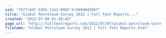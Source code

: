 ```yaml
---
uid: "f677c6d7-53b5-11e2-89df-5c969d8d366f"
title: "Global Petroleum Survey 2012 | Full Text Reports..."
created: "2012-07-08 01:28:42"
page_url: "http://fulltextreports.com/2012/07/07/global-petroleum-survey-2012/"
filename: "Global Petroleum Survey 2012 | Full Text Reports.html"
---
```

